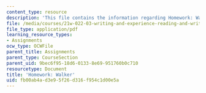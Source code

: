 ```yaml
---
content_type: resource
description: 'This file contains the information regarding Homework: Walker.'
file: /media/courses/21w-022-03-writing-and-experience-reading-and-writing-autobiography-spring-2014/fb00ab4ad3e95f26d316f954c1d00e5a_MIT21W_022_03S14_0211.pdf
file_type: application/pdf
learning_resource_types:
- Assignments
ocw_type: OCWFile
parent_title: Assignments
parent_type: CourseSection
parent_uid: 9bec6f95-18d6-0133-8e69-951760b0c710
resourcetype: Document
title: 'Homework: Walker'
uid: fb00ab4a-d3e9-5f26-d316-f954c1d00e5a
---
```

